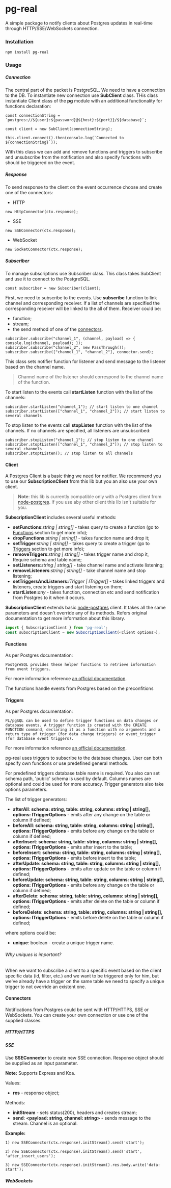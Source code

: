 # pg-real
A simple package to notify clients about Postgres updates in real-time through HTTP/SSE/WebSockets connection.

### Installation

```npm install pg-real```

### Usage

##### Connection

The central part of the packet is PostgreSQL. We need to have a connection to the DB. To instantiate new connection use **SubClient** class. THis class instantiate Client class of the **pg** module with an additional functionality for functions declaration:
```
const connectionString = `postgres://${user}:${password}@${host}:${port}}/${database}`;

const client = new SubClient(connectionString);

this.client.connect().then(console.log(`Connected to ${connectionString}`));
```

With this class we can add and remove functions and triggers to subscribe and unsubscribe from the notification and also specify functions with should be triggered on the event.

##### Response

To send response to the client on the event occurrence choose and create one of the connectors:

* HTTP
```
new HttpConnector(ctx.response);
```
* SSE
```
new SSEConnector(ctx.response);
```
* WebSocket
```
new SocketConnector(ctx.response);
```

##### Subscriber

To manage subscriptions use Subscriber class. This class takes SubClient and use it to connect to the PostgreSQL.

````
const subscriber = new Subscriber(client);
````

First, we need to subscribe to the events. Use **subscribe** function to link channel and corresponding receiver. If a list of channels are specified the corresponding receiver will be linked to the all of them. Receiver could be:
* function;
* stream;
* the send method of one of the [connectors](#connection).

```
subscriber.subscribe("channel_1", (channel, payload) => { console.log(channel, payload); });
subscriber.subscribe("channel_2", new PassThrough());
subscriber.subscribe(["channel_1", "channel_2"], connector.send);
```

This class sets notifier function for listener and send message to the listener based on the channel name. 

> Channel name of the listener should correspond to the channel name of the function.

To start listen to the events call **startListen** function with the list of the channels:

```
subscriber.startListen("channel_1"); // start listen to one channel
subscriber.startListen(["channel_1", "channel_2"]); // start listen to several channels
```

To stop listen to the events call **stopListen** function with the list of the channels. If no channels are specified, all listeners are unsubscribed:

```
subscriber.stopListen("channel_1"); // stop listen to one channel
subscriber.stoptListen(["channel_1", "channel_2"]); // stop listen to several channels
subscriber.stoptListen(); // stop listen to all channels
```


#### Client

A Postgres Client is a basic thing we need for notifier. We recommend you to use our **SubscriptionClient** from this lib but you an also use your own client.

> **Note**: this lib is currently compatible only with a Postgres client from [node-postgres](https://github.com/brianc/node-postgres). If you use aby other client this lib isn't suitable for you.

**SubscriptionClient** includes several useful methods:
* **setFunctions**:*string | string[]* - takes query to create a function (go to [Functions](#functions) section to get more info);
* **dropFunctions**:*string | string[]* - takes function name and drop it;
* **setTrigger**:*string | string[]* - takes query to create a trigger (go to [Triggers](#triggers) section to get more info);
* **removeTriggers**:*string | string[]* - takes trigger name and drop it, Require schema and table name;
* **setListeners**:*string | string[]* - take channel name and activate listening;
* **removeListeners**:*string | string[]* - take channel name and stop listening;
* **setTriggersAndListeners**:*ITrigger | ITrigger[]* - takes linked triggers and listeners, create triggers and start listening on them;
* **startListen**:*any* - takes function, connection etc and send notification from Postgres to it when it occurs.

**SubscriptionClient** extends basic [node-postgres](https://github.com/brianc/node-postgres) client. It takes all the same parameters and doesn't override any of its methods. Refers original documentation to get more information about this library.

```javascript
import { SubscriptionClient } from 'pg-real';
const subscriptionClient = new SubscriptionClient(<client options>);
```

#### Functions

As per Postgres documentation:
````
PostgreSQL provides these helper functions to retrieve information from event triggers.
````
For more information reference [an official documentation](https://www.postgresql.org/docs/12/functions-event-triggers.html).

The functions handle events from Postgres based on the preconfitions 

#### Triggers

As per Postgres documentation:
````
PL/pgSQL can be used to define trigger functions on data changes or database events. A trigger function is created with the CREATE FUNCTION command, declaring it as a function with no arguments and a return type of trigger (for data change triggers) or event_trigger (for database event triggers).
````
For more information reference [an official documentation](https://www.postgresql.org/docs/12/plpgsql-trigger.html).

pg-real uses triggers to subscribe to the database changes. User can both specify own functions or use predefined general methods. 

For predefined triggers database table name is required. You also can set schema path, 'public' schema is used by default. Columns names are optional and could be used for more accuracy. Trigger generators also take options parameters.

The list of trigger generators:
* **afterAll**: **schema: string, table: string, columns: string | string[], options: ITriggerOptions** - emits after any change on the table or column if defined;
* **beforeAll**: **schema: string, table: string, columns: string | string[], options: ITriggerOptions** - emits before any change on the table or column if defined;
* **afterInsert**: **schema: string, table: string, columns: string | string[], options: ITriggerOptions** - emits after insert to the table;
* **beforeInsert**: **schema: string, table: string, columns: string | string[], options: ITriggerOptions** - emits before insert to the table;
* **afterUpdate**: **schema: string, table: string, columns: string | string[], options: ITriggerOptions** - emits after update on the table or column if defined;
* **beforeUpdate**: **schema: string, table: string, columns: string | string[], options: ITriggerOptions** - emits before any change on the table or column if defined;
* **afterDelete**: **schema: string, table: string, columns: string | string[], options: ITriggerOptions** - emits after delete on the table or column if defined;
* **beforeDelete**: **schema: string, table: string, columns: string | string[], options: ITriggerOptions** - emits before delete on the table or column if defined;

where options could be:
* **unique**: boolean - create a unique trigger name.

###### Why uniques is important?

When we want to subscribe a client to a specific event based on the client specific data (id, filter, etc.) and we want to be triggered only for him, but we've already have a trigger on the same table we need to specify a unique trigger to not override an existent one. 

#### Connectors

Notifications from Postgres could be sent with HTTP/HTTPS, SSE or WebSockets. You can create your own connection or use one of the supplied classes.

##### HTTP/HTTPS



##### SSE

Use **SSEConnector** to create new SSE connection. Response object should be supplied as an input parameter. 

**Note:** Supports Express and Koa.

Values:
* **res** - response object;

Methods:
* **initStream** - sets status(200), headers and creates stream;
* **send**: **<payload: string, channel: string>** - sends message to the stream. Channel is an optional.

**Example:**
````
1) new SSEConnector(ctx.response).initStream().send('start');

2) new SSEConnector(ctx.response).initStream().send('start', 'after_insert_users');

3) new SSEConnector(ctx.response).initStream().res.body.write('data: start');
````

##### WebSockets

